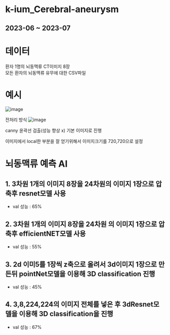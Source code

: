# k-ium_Cerebral-aneurysm

## 2023-06 ~ 2023-07

# 데이터  
환자 1명의 뇌동맥류 CT이미지 8장  
모든 환자의 뇌동맥류 유무에 대한 CSV파일  

# 예시
![image](https://github.com/dohun-mat/k-ium_Cerebral-aneurysm/assets/81942144/f99dc604-1718-46e2-bcb5-6e0d479bc50c)

전처리 방식
![image](https://github.com/dohun-mat/k-ium_Cerebral-aneurysm/assets/81942144/42418828-22cc-4a2b-9322-df2c8360dbc8)

canny 윤곽선 검출(성능 향상 x)
기본 이미지로 진행

이미지에서 local한 부분을 잘 얻기위해서 이미지크기를 720,720으로 설정

# 뇌동맥류 예측 AI  
## 1. 3차원 1개의 이미지 8장을 24차원의 이미지 1장으로 압축후 resnet모델 사용
- val 성능 : 65%    
## 2. 3차원 1개의 이미지 8장을 24차원 의 이미지 1장으로 압축후 efficientNET모델 사용
- val 성능 : 55%
## 3. 2d 이미5를 1장씩 z축으로 올려서 3d이미지 1장으로 만든뒤 pointNet모델을 이용해 3D classification 진행 
- val 성능 : 45%
## 4. 3,8,224,224의 이미지 전체를 넣은 후 3dResnet모델을 이용해 3D classification을 진행
- val 성능 : 67%
